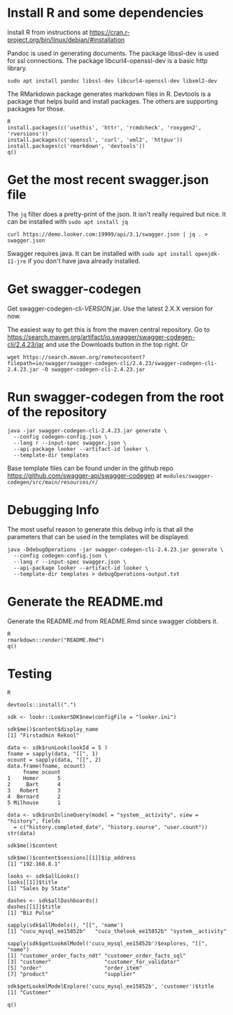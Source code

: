 # Install R and some dependencies

Install R from instructions at https://cran.r-project.org/bin/linux/debian/#installation

Pandoc is used in generating documents. The package libssl-dev is used for ssl connections.
The package libcurl4-openssl-dev is a basic http library.
```
sudo apt install pandoc libssl-dev libcurl4-openssl-dev libxml2-dev
```
The RMarkdown package generates markdown files in R. Devtools is a package that
helps build and install packages. The others are supporting packages for those.
```
R
install.packages(c('usethis', 'httr', 'rcmdcheck', 'roxygen2', 'rversions'))
install.packages(c('openssl', 'curl', 'xml2', 'httpuv'))
install.packages(c('rmarkdown', 'devtools'))
q()
```

# Get the most recent swagger.json file

The `jq` filter does a pretty-print of the json. It isn't really required but
nice. It can be installed with `sudo apt install jq`

```
curl https://demo.looker.com:19999/api/3.1/swagger.json | jq . > swagger.json
```
Swagger requires java. It can be installed with `sudo apt install openjdk-11-jre`
if you don't have java already installed.

# Get swagger-codegen

Get swagger-codegen-cli-*VERSION*.jar. Use the latest 2.X.X version for now.

The easiest way to get this is from the maven central repository. Go to
https://search.maven.org/artifact/io.swagger/swagger-codegen-cli/2.4.23/jar
and use the Downloads button in the top right. Or
```
wget https://search.maven.org/remotecontent?filepath=io/swagger/swagger-codegen-cli/2.4.23/swagger-codegen-cli-2.4.23.jar -O swagger-codegen-cli-2.4.23.jar
```

# Run swagger-codegen from the root of the repository

```
java -jar swagger-codegen-cli-2.4.23.jar generate \
  --config codegen-config.json \
  --lang r --input-spec swagger.json \
  --api-package looker --artifact-id looker \
  --template-dir templates
```

Base template files can be found under in the github repo https://github.com/swagger-api/swagger-codegen at `modules/swagger-codegen/src/main/resources/r/`

# Debugging Info
  
The most useful reason to generate this debug info is that all the parameters
that can be used in the templates will be displayed.

```
java -DdebugOperations -jar swagger-codegen-cli-2.4.23.jar generate \
  --config codegen-config.json \
  --lang r --input-spec swagger.json \
  --api-package looker --artifact-id looker \
  --template-dir templates > debugOperations-output.txt
```

# Generate the README.md
  
Generate the README.md from README.Rmd since swagger clobbers it.

```
R
rmarkdown::render("README.Rmd")
q()
```

# Testing
```
R

devtools::install(".")

sdk <- lookr::LookerSDK$new(configFile = "looker.ini")

sdk$me()$content$display_name
[1] "Firstadmin Rekool"

data <- sdk$runLook(lookId = 5 )
fname = sapply(data, "[[", 1)
ocount = sapply(data, "[[", 2)
data.frame(fname, ocount)
     fname ocount
1    Homer      5
2     Bart      4
3   Robert      3
4  Bernard      2
5 Milhouse      1

data <- sdk$runInlineQuery(model = "system__activity", view = "history", fields
  = c("history.completed_date", "history.source", "user.count"))
str(data)

sdk$me()$content

sdk$me()$content$sessions[[1]]$ip_address
[1] "192.168.8.1"

looks <- sdk$allLooks()
looks[[1]]$title
[1] "Sales by State"

dashes <- sdk$allDashboards()
dashes[[1]]$title
[1] "Biz Pulse"

sapply(sdk$allModels(), "[[", 'name')
[1] "cucu_mysql_ee15852b"   "cucu_thelook_ee15852b" "system__activity"

sapply(sdk$getLookmlModel('cucu_mysql_ee15852b')$explores, "[[", "name")
[1] "customer_order_facts_ndt" "customer_order_facts_sql"
[3] "customer"                 "customer_for_validator"
[5] "order"                    "order_item"
[7] "product"                  "supplier"

sdk$getLookmlModelExplore('cucu_mysql_ee15852b', 'customer')$title
[1] "Customer"

q()
```
